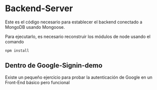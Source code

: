 # Backend-Server

Este es el código necesario para establecer el backend conectado a MongoDB usando Mongoose.

Para ejecutarlo, es necesario reconstruir los módulos de node usando el comando 

```
npm install
```

## Dentro de Google-Signin-demo
Existe un pequeño ejercicio para probar la autenticación de Google en un Front-End básico pero funcional